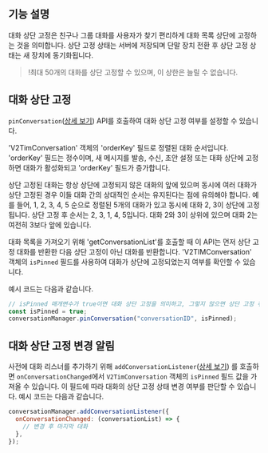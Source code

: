 ## 기능 설명

대화 상단 고정은 친구나 그룹 대화를 사용자가 찾기 편리하게 대화 목록 상단에 고정하는 것을 의미합니다. 상단 고정 상태는 서버에 저장되며 단말 장치 전환 후 상단 고정 상태는 새 장치에 동기화됩니다.

>!최대 50개의 대화를 상단 고정할 수 있으며, 이 상한은 늘릴 수 없습니다.

## 대화 상단 고정

`pinConversation`([상세 보기](https://comm.qq.com/im/doc/RN/zh/Api/V2TIMConversationManager/pinConversation.html)) API를 호출하여 대화 상단 고정 여부를 설정할 수 있습니다.

'V2TimConversation' 객체의 'orderKey' 필드로 정렬된 대화 순서입니다. 'orderKey' 필드는 정수이며, 새 메시지를 발송, 수신, 초안 설정 또는 대화 상단에 고정하면 대화가 활성화되고 'orderKey' 필드가 증가합니다.

상단 고정된 대화는 항상 상단에 고정되지 않은 대화의 앞에 있으며 동시에 여러 대화가 상단 고정된 경우 이들 대화 간의 상대적인 순서는 유지된다는 점에 유의해야 합니다. 예를 들어, 1, 2, 3, 4, 5 순으로 정렬된 5개의 대화가 있고 동시에 대화 2, 3이 상단에 고정됩니다. 상단 고정 후 순서는 2, 3, 1, 4, 5입니다. 대화 2와 3이 상위에 있으며 대화 2는 여전히 3보다 앞에 있습니다.

대화 목록을 가져오기 위해 'getConversationList'를 호출할 때 이 API는 먼저 상단 고정 대화를 반환한 다음 상단 고정이 아닌 대화를 반환합니다. 'V2TIMConversation' 객체의 `isPinned` 필드를 사용하여 대화가 상단에 고정되었는지 여부를 확인할 수 있습니다.

예시 코드는 다음과 같습니다.

```javascript
// isPinned 매개변수가 true이면 대화 상단 고정을 의미하고, 그렇지 않으면 상단 고정 취소를 의미합니다.
const isPinned = true;
conversationManager.pinConversation("conversationID", isPinned);
```

## 대화 상단 고정 변경 알림

사전에 대화 리스너를 추가하기 위해 `addConversationListener`([상세 보기](https://comm.qq.com/im/doc/RN/zh/Api/V2TIMConversationManager/addConversationListener.html)) 를 호출하면 `onConversationChanged`에서 `V2TimConversation` 객체의 `isPinned` 필드 값을 가져올 수 있습니다. 이 필드에 따라 대화의 상단 고정 상태 변경 여부를 판단할 수 있습니다.
예시 코드는 다음과 같습니다.

```javascript
conversationManager.addConversationListener({
  onConversationChanged: (conversationList) => {
    // 변경 후 마지막 대화
  },
});
```

